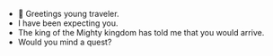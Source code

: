 - 👋 Greetings young traveler.
- I have been expecting you.
- The king of the Mighty kingdom has told me that you would arrive.
- Would you mind a quest?


<!---
NPC0314/NPC0314 is a ✨ special ✨ repository because its `README.md` (this file) appears on your GitHub profile.
You can click the Preview link to take a look at your changes.
--->
